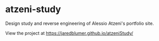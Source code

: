 # atzeni-study

Design study and reverse engineering of Alessio Atzeni's portfolio site.

View the project at https://jaredblumer.github.io/atzeniStudy/
